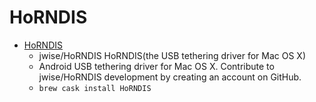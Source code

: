 # HoRNDIS
- [HoRNDIS](https://github.com/jwise/HoRNDIS)
  -  jwise/HoRNDIS HoRNDIS(the USB tethering driver for Mac OS X)
  - Android USB tethering driver for Mac OS X. Contribute to jwise/HoRNDIS development by creating an account on GitHub.
  - `brew cask install HoRNDIS`
